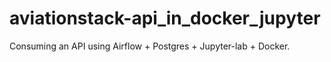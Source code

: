 # aviationstack-api_in_docker_jupyter
Consuming an API using Airflow + Postgres + Jupyter-lab + Docker.
